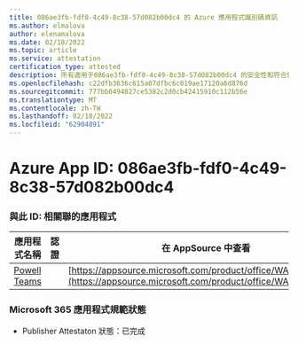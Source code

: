 ```yaml
---
title: 086ae3fb-fdf0-4c49-8c38-57d082b00dc4 的 Azure 應用程式識別碼資訊
ms.author: elmalova
author: elenamalova
ms.date: 02/18/2022
ms.topic: article
ms.service: attestation
certification_type: attested
description: 所有適用于086ae3fb-fdf0-4c49-8c38-57d082b00dc4 的安全性和符合性資訊資訊。
ms.openlocfilehash: c22dfb3636c615a07dfbc6c019ae17120a6d876d
ms.sourcegitcommit: 777bb0494027ce5382c2d0cb42415910c112b56e
ms.translationtype: MT
ms.contentlocale: zh-TW
ms.lasthandoff: 02/18/2022
ms.locfileid: "62904891"
---
```

# <a name="azure-app-id-086ae3fb-fdf0-4c49-8c38-57d082b00dc4"></a>Azure App ID: 086ae3fb-fdf0-4c49-8c38-57d082b00dc4


### <a name="apps-associated-with-this-id"></a>與此 ID: 相關聯的應用程式
| **應用程式名稱** | **認證** | **在 AppSource 中查看** |
|--------------|---------------|-----------------------|
| [Powell Teams](https://docs.microsoft.com/microsoft-365-app-certification/forward/WA200001585) |  | [https://appsource.microsoft.com/product/office/WA200001585](https://appsource.microsoft.com/product/office/WA200001585) |

### <a name="microsoft-365-app-compliance-status"></a>Microsoft 365 應用程式規範狀態
- Publisher Attestaton 狀態：已完成

